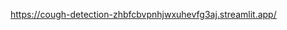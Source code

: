 [https://cough-detection-zhbfcbvpnhjwxuhevfg3aj.streamlit.app/
](https://cough-covid-detection-5kkk4sneha22t.streamlit.app/)
